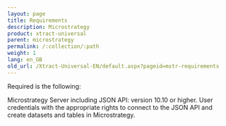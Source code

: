 ```yaml
---
layout: page
title: Requirements
description: Microstrategy
product: xtract-universal
parent: microstrategy
permalink: /:collection/:path
weight: 1
lang: en_GB
old_url: /Xtract-Universal-EN/default.aspx?pageid=mstr-requirements
---
```


Required is the following: 

Microstrategy Server including JSON API: version 10.10 or higher. 
User credentials with the appropriate rights to connect to the JSON API and create datasets and tables in Microstrategy.  